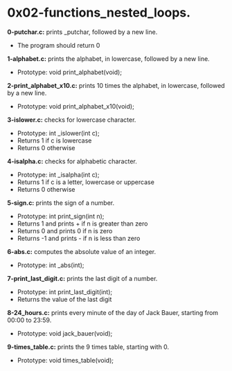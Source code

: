 # 0x02-functions_nested_loops.

**0-putchar.c:** prints _putchar, followed by a new line.

- The program should return 0

**1-alphabet.c:** prints the alphabet, in lowercase, followed by a new line.

- Prototype: void print_alphabet(void);

**2-print_alphabet_x10.c:** prints 10 times the alphabet, in lowercase, followed by a new line.

- Prototype: void print_alphabet_x10(void);

**3-islower.c:** checks for lowercase character.

- Prototype: int _islower(int c);
- Returns 1 if c is lowercase
- Returns 0 otherwise

**4-isalpha.c:** checks for alphabetic character.

- Prototype: int _isalpha(int c);
- Returns 1 if c is a letter, lowercase or uppercase
- Returns 0 otherwise

**5-sign.c:** prints the sign of a number.

- Prototype: int print_sign(int n);
- Returns 1 and prints + if n is greater than zero
- Returns 0 and prints 0 if n is zero
- Returns -1 and prints - if n is less than zero

**6-abs.c:** computes the absolute value of an integer.

- Prototype: int _abs(int);

**7-print_last_digit.c:** prints the last digit of a number.

- Prototype: int print_last_digit(int);
- Returns the value of the last digit

**8-24_hours.c:** prints every minute of the day of Jack Bauer, starting from 00:00 to 23:59.

- Prototype: void jack_bauer(void);

**9-times_table.c:** prints the 9 times table, starting with 0.

- Prototype: void times_table(void);
